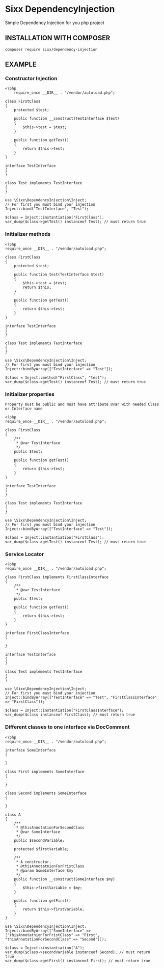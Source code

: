 # Sixx DependencyInjection 
 Simple Dependency Injection for you php project
 
## INSTALLATION WITH COMPOSER
 
 `composer require sixx/dependency-injection`
 
## EXAMPLE

### Constructor Injection
    <?php
        require_once __DIR__ . "/vendor/autoload.php";
        
    class FirstClass
    {
        protected $test;

        public function __construct(TestInterface $test)
        {
            $this->test = $test;
        }

        public function getTest()
        {
            return $this->test;
        }
    }

    interface TestInterface
    {
    }

    class Test implements TestInterface
    {
    }

    use \Sixx\DependencyInjection\Inject;
    // For first you must bind your injection
    Inject::bind("TestInterface", "Test");

    $class = Inject::instantiation("FirstClass");
    var_dump($class->getTest() instanceof Test); // must return true
### Initializer methods
    <?php
    require_once __DIR__ . "/vendor/autoload.php";
    
    class FirstClass
    {
        protected $test;
    
        public function test(TestInterface $test)
        {
            $this->test = $test;
            return $this;
        }
    
        public function getTest()
        {
            return $this->test;
        }
    }
    
    interface TestInterface
    {
    }
    
    class Test implements TestInterface
    {
    }
    
    use \Sixx\DependencyInjection\Inject;
    // For first you must bind your injection
    Inject::bindByArray(["TestInterface" => "Test"]);
    
    $class = Inject::method("FirstClass", "test");
    var_dump($class->getTest() instanceof Test); // must return true
### Initializer properties
`Property must be public and must have attribute @var with needed Class or Interface name`
    
    <?php
    require_once __DIR__ . "/vendor/autoload.php";
    
    class FirstClass
    {
        /**
         * @var TestInterface
         */
        public $test;
    
        public function getTest()
        {
            return $this->test;
        }
    }
    
    interface TestInterface
    {
    }
    
    class Test implements TestInterface
    {
    }
    
    use \Sixx\DependencyInjection\Inject;
    // For first you must bind your injection
    Inject::bindByArray(["TestInterface" => "Test"]);
    
    $class = Inject::instantiation("FirstClass");
    var_dump($class->getTest() instanceof Test); // must return true
### Service Locator
    <?php
    require_once __DIR__ . "/vendor/autoload.php";
    
    class FirstClass implements FirstClassInterface
    {
        /**
         * @var TestInterface
         */
        public $test;
    
        public function getTest()
        {
            return $this->test;
        }
    }
    
    interface FirstClassInterface
    {
    
    }
    
    interface TestInterface
    {
    }
    
    class Test implements TestInterface
    {
    }
    
    use \Sixx\DependencyInjection\Inject;
    // For first you must bind your injection
    Inject::bindByArray(["TestInterface" => "Test", "FirstClassInterface" => "FirstClass"]);
    
    $class = Inject::instantiation("FirstClassInterface");
    var_dump($class instanceof FirstClass); // must return true

 ### Different classes to one interface via DocComment
    <?php
    require_once __DIR__ . "/vendor/autoload.php";

    interface SomeInterface
    {

    }

    class First implements SomeInterface
    {

    }

    class Second implements SomeInterface
    {

    }

    class A
    {
        /**
         * @thisAnnotationForSecondClass
         * @var SomeInterface
         */
        public $secondVariable;

        protected $firstVariable;

        /**
         * A constructor.
         * @thisAnnotatnionForFristClass
         * @param SomeInterface $my
         */
        public function __construct(SomeInterface $my)
        {
            $this->firstVariable = $my;
        }

        public function getFirst()
        {
            return $this->firstVariable;
        }
    }

    use \Sixx\DependencyInjection\Inject;
    Inject::bindByArray(["SomeInterface" => ["thisAnnotatnionForFristClass" => "First", "thisAnnotationForSecondClass" => "Second"]]);

    $class = Inject::instantiation("A");
    var_dump($class->secondVariable instanceof Second); // must return true
    var_dump($class->getFirst() instanceof First); // must return true
